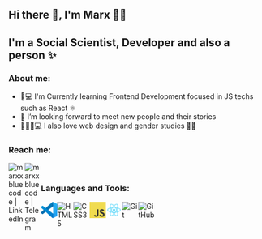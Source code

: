 ## Hi there 👋, I'm Marx 🤷🏾

## I'm a Social Scientist, Developer and also a person ✨

### About me:
- 🧐💻 I'm Currently learning Frontend Development focused in JS techs such as React ⚛️
- 🌱 I’m looking forward to meet new people and their stories
- 👨🏾‍🎓💻 I also love web design and gender studies 🏳️‍🌈

### Reach me:

[<img align="left" alt="marxxbluecode | LinkedIn" width="32px" src="https://img.icons8.com/color/48/000000/linkedin.png" />][linkedin]
[<img align="left" alt="marxxbluecode | Telegram" width="32px" src="https://img.icons8.com/color/48/000000/telegram-app--v1.png" />][Telegram]

<br />

### Languages and Tools:

<img align="left" alt="Visual Studio Code" width="32px" src="https://raw.githubusercontent.com/github/explore/80688e429a7d4ef2fca1e82350fe8e3517d3494d/topics/visual-studio-code/visual-studio-code.png" />

<img align="left" alt="HTML5" width="32px" src="https://img.icons8.com/color/48/000000/html-5.png"/>

<img align="left" alt="CSS3" width="32px" src="https://img.icons8.com/color/48/000000/css3.png"/>

<img align="left" alt="JavaScript" width="32px" src="https://raw.githubusercontent.com/github/explore/80688e429a7d4ef2fca1e82350fe8e3517d3494d/topics/javascript/javascript.png"/>

<img align="left" alt="React" width="32px" src="https://raw.githubusercontent.com/github/explore/80688e429a7d4ef2fca1e82350fe8e3517d3494d/topics/react/react.png" />

<img align="left" alt="Git" width="32px" src="https://img.icons8.com/color/48/000000/git.png" />

<img align="left" alt="GitHub" width="32px" src="https://img.icons8.com/nolan/64/github.png" />

<br />
<br />

[Telegram]: https://t.me/Marxine
[linkedin]: https://www.linkedin.com/in/marx-freitas-aa87aa19b/

